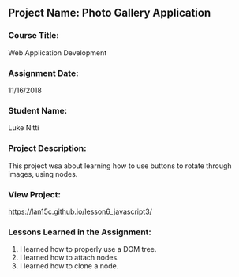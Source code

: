 ## Project Name:  Photo Gallery Application

### Course Title:
Web Application Development

### Assignment Date:  
11/16/2018

### Student Name:  
Luke Nitti

### Project Description:
This project wsa about learning how to use buttons to rotate through images, using nodes.

### View Project:
https://lan15c.github.io/lesson6_javascript3/

### Lessons Learned in the Assignment:
1. I learned how to properly use a DOM tree.
2. I learned how to attach nodes.
3. I learned how to clone a node.

